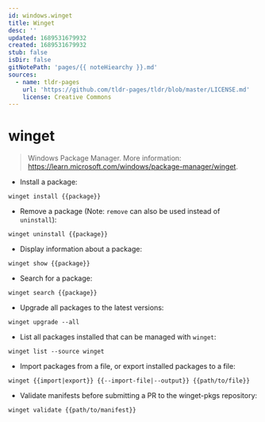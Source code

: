 ```yaml
---
id: windows.winget
title: Winget
desc: ''
updated: 1689531679932
created: 1689531679932
stub: false
isDir: false
gitNotePath: 'pages/{{ noteHiearchy }}.md'
sources:
  - name: tldr-pages
    url: 'https://github.com/tldr-pages/tldr/blob/master/LICENSE.md'
    license: Creative Commons
---
```

# winget

> Windows Package Manager.
> More information: <https://learn.microsoft.com/windows/package-manager/winget>.

- Install a package:

`winget install {{package}}`

- Remove a package (Note: `remove` can also be used instead of `uninstall`):

`winget uninstall {{package}}`

- Display information about a package:

`winget show {{package}}`

- Search for a package:

`winget search {{package}}`

- Upgrade all packages to the latest versions:

`winget upgrade --all`

- List all packages installed that can be managed with `winget`:

`winget list --source winget`

- Import packages from a file, or export installed packages to a file:

`winget {{import|export}} {{--import-file|--output}} {{path/to/file}}`

- Validate manifests before submitting a PR to the winget-pkgs repository:

`winget validate {{path/to/manifest}}`

